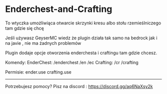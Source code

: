 # Enderchest-and-Crafting
To wtyczka umożliwiąca otwarcie skrzynki kresu albo stołu rzemieślniczego tam gdzie się chcę



Jeśli używasz GeyserMC wiedz że plugin działa tak samo na bedrock jak i na javie , nie ma żadnych problemów



Plugin dodaje opcje otworzenia enderchesta i craftingu tam gdzie chcesz.

Komendy:
EnderChest:
/enderchest
/en
/ec
Crafting:
/cr
/crafting

Permisie:
ender.use
crafting.use

----------------------------------------------------------------

Potrzebujesz pomocy? Pisz na discord :
 https://discord.gg/aq6NaXsy2k

